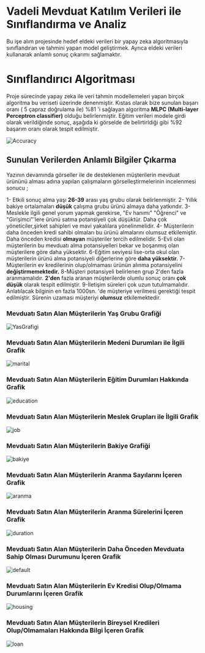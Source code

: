 # Vadeli Mevduat Katılım Verileri ile Sınıflandırma ve Analiz

Bu işe alım projesinde hedef eldeki verileri bir yapay zeka algoritmasıyla sınıflandıran ve tahmini yapan model geliştirmek. Ayrıca eldeki verileri kullanarak anlamlı sonuç çıkarımı sağlamaktır.

# Sınıflandırıcı Algoritması

Proje sürecinde yapay zeka ile veri tahmin modellemeleri yapan birçok algoritma bu veriseti üzerinde denenmiştir. Kıstas olarak bize sunulan başarı oranı ( 5 çapraz doğrulama ile) %81 'i sağlayan algoritma **MLPC (Multi-layer Perceptron classifier)** olduğu belirlenmiştir. Eğitim verileri modele girdi olarak verildiğinde sonuç, aşağıda ki görselde de belirtirldiği gibi %92 başarım oranı olarak tespit edilmiştir.

![Accuracy](https://i.imgur.com/d9nh0w5.jpg)

## Sunulan Verilerden Anlamlı Bilgiler Çıkarma

Yazının devamında görseller ile de desteklenen müşterilerin mevduat ürününü alması adına yapılan çalışmaların görselleştirmelerinin incelenmesi sonucu ;

1- Etkili sonuç alma yaşı **26-39** arası yaş grubu olarak belirlenmiştir.
2- Yıllık bakiye ortalamaları **düşük** çalışma grubu ürünü almaya daha yatkındır.
3- Meslekle ilgili genel yorum yapmak gerekirse, "Ev hanımı" "Öğrenci" ve "Girişimci"'lere ürünü satma potansiyeli çok düşüktür. Daha çok yöneticiler,şirket sahipleri ve mavi yakalılara yönelinmelidir.
4- Müşterilerin daha önceden kredi sahibi olmaları bu ürünü almalarını olumsuz etkilemiştir. Daha önceden kredisi **olmayan** müşteriler tercih edilmelidir.
5-Evli olan müşterilerin bu mevduatı alma potansiyelleri bekar ve boşanmış olan müşterilere göre daha yüksektir.
6-Eğitim seviyesi lise-orta okul olan müşterilerin ürünü alma potansiyeli diğerlerine göre **daha yüksektir.**
7- Müşterilerin ev kredilerinin olup/olmaması ürünün alınma potansiyelini **değiştirmemektedir.**
8-Müşteri potansiyeli belirlenen grup 2'den fazla aranmamalıdır. **2'den** fazla aranan müşterilerde olumlu sonuç oranı **çok düşük** olarak tespit edilmiştir.
9-İletişim süreleri çok uzun tutulmamalıdır. Anlatılacak bilginin en fazla 1000sn. 'de müşteriye verilmesi gerektiği tespit edilmiştir. Sürenin uzaması müşteriyi **olumsuz** etkilemektedir.

### Mevduatı Satın Alan Müşterilerin Yaş Grubu Grafiği

![YasGrafigi](https://i.imgur.com/C6Y5Kwj.jpg)

### Mevduatı Satın Alan Müşterilerin Medeni Durumları ile İlgili Grafik

![marital](https://i.imgur.com/dMOWt2i.jpg)

### Mevduatı Satın Alan Müşterilerin Eğitim Durumları Hakkında Grafik

![education](https://i.imgur.com/R1RDwoi.jpeg)

### Mevduatı Satın Alan Müşterilerin Meslek Grupları ile İlgili Grafik

![job](https://i.imgur.com/p09RTBw.jpg)

### Mevduatı Satın Alan Müşterilerin Bakiye Grafiği

![bakiye](https://i.imgur.com/1wXsLGj.jpg)

### Mevduatı Satın Alan Müşterilerin Aranma Sayılarını İçeren Grafik

![aranma](https://i.imgur.com/L8uexP4.jpeg)

### Mevduatı Satın Alan Müşterilerin Aranma Sürelerini İçeren Grafik

![duration](https://i.imgur.com/4qKV5SO.jpeg)

### Mevduatı Satın Alan Müşterilerin Daha Önceden Mevduata Sahip Olması Durumunu İçeren Grafik

![default](https://i.imgur.com/vJsvMex.jpeg)

### Mevduatı Satın Alan Müşterilerin Ev Kredisi Olup/Olmama Durumlarını İçeren Grafik

![housing](https://i.imgur.com/FEkRokS.jpg)

### Mevduatı Satın Alan Müşterilerin Bireysel Kredileri Olup/Olmamaları Hakkında Bilgi İçeren Grafik

![loan](https://i.imgur.com/ucNkXrd.jpg)
